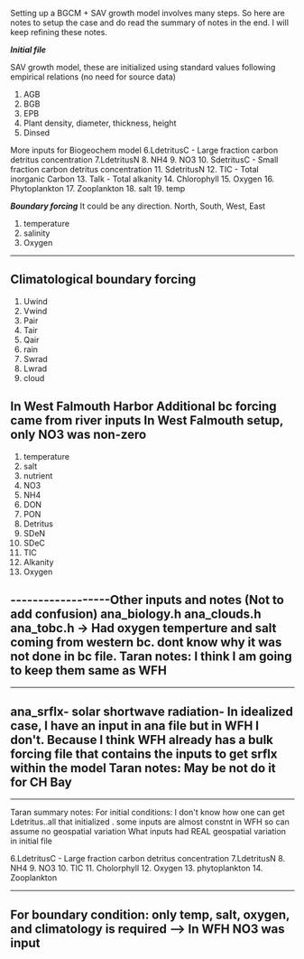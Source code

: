 
Setting up a BGCM + SAV growth model involves many steps. So here are notes 
to setup the case and do read the summary of notes in the end. 
I will keep refining these notes. 



***Initial file*** 

SAV growth model, these are initialized using standard values
following empirical relations (no need for source data)
1. AGB
2. BGB 
3. EPB
4. Plant density, diameter, thickness, height
5. Dinsed


More inputs for Biogeochem model 
6.LdetritusC   - Large fraction carbon detritus concentration 
7.LdetritusN
8. NH4
9. NO3
10. SdetritusC - Small fraction carbon detritus concentration 
11. SdetritusN 
12. TIC - Total inorganic Carbon 
13. Talk - Total alkanity 
14. Chlorophyll
15. Oxygen
16. Phytoplankton 
17. Zooplankton 
18. salt
19. temp 


 
***Boundary forcing*** 
It could be any direction. North, South, West, East
1. temperature 
2. salinity 
3. Oxygen 

--------------
Climatological boundary forcing
---------------
1. Uwind
2. Vwind
3. Pair
4. Tair
5. Qair
6. rain 
7. Swrad
8. Lwrad
9. cloud 

In West Falmouth Harbor Additional bc forcing came from river inputs
In West Falmouth setup, only NO3 was non-zero
------------------
1. temperature
2. salt
3. nutrient 
4. NO3
5. NH4
6. DON 
7. PON 
8. Detritus
9. SDeN
10. SDeC
11. TIC 
12. Alkanity
13. Oxygen 


------------------Other inputs and notes (Not to add confusion)
ana_biology.h
ana_clouds.h 
ana_tobc.h -> Had oxygen temperture and salt coming from western bc.
dont know why it was not done in bc file. 
Taran notes: I think I am going to keep them same as WFH
--------------------------------------------


-----------------
ana_srflx- solar shortwave radiation- In idealized case, I have an input in ana file
but in WFH I don't. Because I think WFH already has a bulk forcing file that contains 
the inputs to get srflx within the model 
Taran notes: May be not do it for CH Bay 
--------------------


-----------------------------------------------------------
Taran summary notes:
For initial conditions: I don't know how one can get Ldetritus..all that initialized
. some inputs are almost constnt in WFH so can assume no geospatial variation 
What inputs had REAL geospatial variation in initial file

6.LdetritusC   - Large fraction carbon detritus concentration 
7.LdetritusN
8. NH4 
9. NO3
10. TIC
11. Cholorphyll 
12. Oxygen
13. phytoplankton
14. Zooplankton 

----------------------------------------------------------------------------
For boundary condition:  only temp, salt, oxygen, and climatology is required
--> In WFH NO3 was input
----------------------------------------------------------------------------



 
